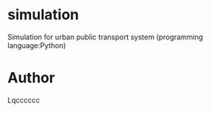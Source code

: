 # simulation
Simulation for urban public transport system (programming language:Python)
# Author
Lqcccccc
